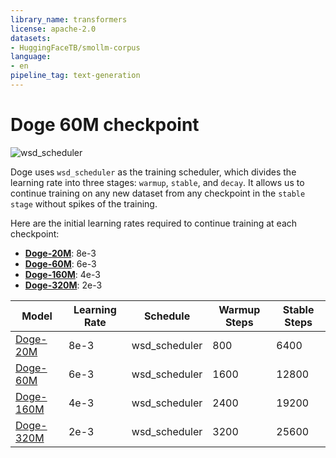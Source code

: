 ```yaml
---
library_name: transformers
license: apache-2.0
datasets:
- HuggingFaceTB/smollm-corpus
language:
- en
pipeline_tag: text-generation
---
```


# **Doge 60M checkpoint**

![wsd_scheduler](./wsd_scheduler.png)

Doge uses `wsd_scheduler` as the training scheduler, which divides the learning rate into three stages: `warmup`, `stable`, and `decay`. It allows us to continue training on any new dataset from any checkpoint in the `stable stage` without spikes of the training.

Here are the initial learning rates required to continue training at each checkpoint:

- **[Doge-20M](https://huggingface.co/SmallDoge/Doge-20M-checkpoint)**: 8e-3
- **[Doge-60M](https://huggingface.co/SmallDoge/Doge-60M-checkpoint)**: 6e-3
- **[Doge-160M](https://huggingface.co/SmallDoge/Doge-160M-checkpoint)**: 4e-3
- **[Doge-320M](https://huggingface.co/SmallDoge/Doge-320M-checkpoint)**: 2e-3

| Model | Learning Rate | Schedule | Warmup Steps | Stable Steps |
|-------|---------------|----------|--------------|--------------|
| [Doge-20M](https://huggingface.co/SmallDoge/Doge-20M-checkpoint) | 8e-3 | wsd_scheduler | 800 | 6400 |
| [Doge-60M](https://huggingface.co/SmallDoge/Doge-60M-checkpoint) | 6e-3 | wsd_scheduler | 1600 | 12800 |
| [Doge-160M](https://huggingface.co/SmallDoge/Doge-160M-checkpoint) | 4e-3 | wsd_scheduler | 2400 | 19200 |
| [Doge-320M](https://huggingface.co/SmallDoge/Doge-320M-checkpoint) | 2e-3 | wsd_scheduler | 3200 | 25600 |
